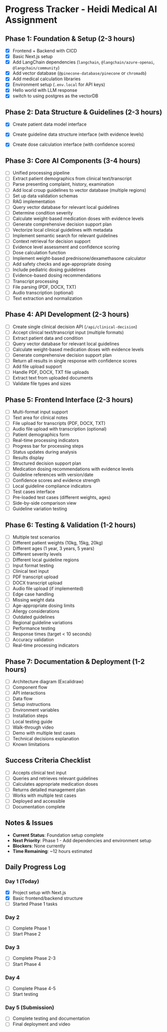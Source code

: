 # Progress Tracker - Heidi Medical AI Assignment

## Phase 1: Foundation & Setup (2-3 hours)
- [x] Frontend + Backend with CICD
- [x] Basic Next.js setup
- [x] Add LangChain dependencies (`langchain`, `@langchain/azure-openai`, `@langchain/community`)
- [x] Add vector database (`@pinecone-database/pinecone` or `chromadb`)
- [x] Add medical calculation libraries
- [x] Environment setup (`.env.local` for API keys)
- [x] Hello world with LLM response
- [x] switch to using postgres as the vectorDB

## Phase 2: Data Structure & Guidelines (2-3 hours)
- [x] Create patient data model interface
- [x] Create guideline data structure interface (with evidence levels)
- [x] Create dose calculation interface (with confidence scores)


## Phase 3: Core AI Components (3-4 hours)
- [ ] Unified processing pipeline
- [ ] Extract patient demographics from clinical text/transcript
- [ ] Parse presenting complaint, history, examination
- [ ] Add local croup guidelines to vector database (multiple regions)
- [ ] Set up data validation schemas
- [ ] RAG implementation
- [ ] Query vector database for relevant local guidelines
- [ ] Determine condition severity
- [ ] Calculate weight-based medication doses with evidence levels
- [ ] Generate comprehensive decision support plan
- [ ] Vectorize local clinical guidelines with metadata
- [ ] Implement semantic search for relevant guidelines
- [ ] Context retrieval for decision support
- [ ] Evidence level assessment and confidence scoring
- [ ] Dose calculation function
- [ ] Implement weight-based prednisone/dexamethasone calculator
- [ ] Add safety checks and age-appropriate dosing
- [ ] Include pediatric dosing guidelines
- [ ] Evidence-based dosing recommendations
- [ ] Transcript processing
- [ ] File parsing (PDF, DOCX, TXT)
- [ ] Audio transcription (optional)
- [ ] Text extraction and normalization

## Phase 4: API Development (2-3 hours)
- [ ] Create single clinical decision API (`/api/clinical-decision`)
- [ ] Accept clinical text/transcript input (multiple formats)
- [ ] Extract patient data and condition
- [ ] Query vector database for relevant local guidelines
- [ ] Calculate weight-based medication doses with evidence levels
- [ ] Generate comprehensive decision support plan
- [ ] Return all results in single response with confidence scores
- [ ] Add file upload support
- [ ] Handle PDF, DOCX, TXT file uploads
- [ ] Extract text from uploaded documents
- [ ] Validate file types and sizes

## Phase 5: Frontend Interface (2-3 hours)
- [ ] Multi-format input support
- [ ] Text area for clinical notes
- [ ] File upload for transcripts (PDF, DOCX, TXT)
- [ ] Audio file upload with transcription (optional)
- [ ] Patient demographics form
- [ ] Real-time processing indicators
- [ ] Progress bar for processing steps
- [ ] Status updates during analysis
- [ ] Results display
- [ ] Structured decision support plan
- [ ] Medication dosing recommendations with evidence levels
- [ ] Guideline references with version/date
- [ ] Confidence scores and evidence strength
- [ ] Local guideline compliance indicators
- [ ] Test cases interface
- [ ] Pre-loaded test cases (different weights, ages)
- [ ] Side-by-side comparison view
- [ ] Guideline variation testing

## Phase 6: Testing & Validation (1-2 hours)
- [ ] Multiple test scenarios
- [ ] Different patient weights (10kg, 15kg, 20kg)
- [ ] Different ages (1 year, 3 years, 5 years)
- [ ] Different severity levels
- [ ] Different local guideline regions
- [ ] Input format testing
- [ ] Clinical text input
- [ ] PDF transcript upload
- [ ] DOCX transcript upload
- [ ] Audio file upload (if implemented)
- [ ] Edge case handling
- [ ] Missing weight data
- [ ] Age-appropriate dosing limits
- [ ] Allergy considerations
- [ ] Outdated guidelines
- [ ] Regional guideline variations
- [ ] Performance testing
- [ ] Response times (target < 10 seconds)
- [ ] Accuracy validation
- [ ] Real-time processing indicators

## Phase 7: Documentation & Deployment (1-2 hours)
- [ ] Architecture diagram (Excalidraw)
- [ ] Component flow
- [ ] API interactions
- [ ] Data flow
- [ ] Setup instructions
- [ ] Environment variables
- [ ] Installation steps
- [ ] Local testing guide
- [ ] Walk-through video
- [ ] Demo with multiple test cases
- [ ] Technical decisions explanation
- [ ] Known limitations

## Success Criteria Checklist
- [ ] Accepts clinical text input
- [ ] Queries and retrieves relevant guidelines
- [ ] Calculates appropriate medication doses
- [ ] Returns detailed management plan
- [ ] Works with multiple test cases
- [ ] Deployed and accessible
- [ ] Documentation complete

## Notes & Issues
- **Current Status**: Foundation setup complete
- **Next Priority**: Phase 1 - Add dependencies and environment setup
- **Blockers**: None currently
- **Time Remaining**: ~12 hours estimated

## Daily Progress Log
### Day 1 (Today)
- [x] Project setup with Next.js
- [x] Basic frontend/backend structure
- [ ] Started Phase 1 tasks

### Day 2
- [ ] Complete Phase 1
- [ ] Start Phase 2

### Day 3
- [ ] Complete Phase 2-3
- [ ] Start Phase 4

### Day 4
- [ ] Complete Phase 4-5
- [ ] Start testing

### Day 5 (Submission)
- [ ] Complete testing and documentation
- [ ] Final deployment and video 